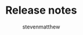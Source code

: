 ---
title: Release notes
titleSuffix: Azure Storage
description: Learn whats new in this version of Storage Mover
services: storage
author: stevenmatthew

ms.service: storage
ms.topic: conceptual
ms.date: 06/06/2022
ms.author: shaas
ms.subservice: Storage Mover
---